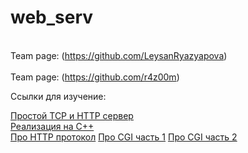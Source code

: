 # web_serv

<br> Team page: (https://github.com/LeysanRyazyapova) </br>
<br> Team page: (https://github.com/r4z00m) </br>

Ссылки для изучение:

[Простой ТСР и НТТР сервер](https://medium.com/from-the-scratch/http-server-what-do-you-need-to-know-to-build-a-simple-http-server-from-scratch-d1ef8945e4fa) <br>
[Реализация на С++](https://www.youtube.com/watch?v=YwHErWJIh6Y)
<br>
[Про НТТР протокол](https://developer.mozilla.org/ru/docs/Web/HTTP/Basics_of_HTTP)
[Про CGI часть 1](https://www.youtube.com/watch?v=BOhggXkxpPs)
[Про CGI часть 2](https://www.youtube.com/watch?v=sE8TATrW8k0&t=3s)

